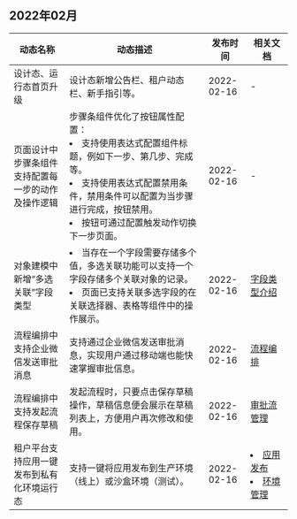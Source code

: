 ## 2022年02月

<table>
<thead>
<tr>
<th width="20%">动态名称</th>
<th width="50%">动态描述</th>
<th width="15%">发布时间</th>
<th width="15%">相关文档</th>
</tr>
</thead>
<tbody><tr>
<td>设计态、运行态首页升级</td>
<td>设计态新增公告栏、租户动态栏、新手指引等。</td>
<td>2022-02-16</td>
<td>-</td>
</tr>
<tr>
<td>页面设计中步骤条组件支持配置每一步的动作及操作逻辑</td>
<td>步骤条组件优化了按钮属性配置：<li>支持使用表达式配置组件标题，例如下一步、第几步、完成等。</li><li>支持使用表达式配置禁用条件，禁用条件可以配置为当步骤进行完成，按钮禁用。</li><li>按钮可通过配置触发动作切换下一步页面。</li></td>
<td>2022-02-16</td>
<td>-</td>
</tr>
<tr>
<td>对象建模中新增“多选关联”字段类型</td>
<td><li>当存在一个字段需要存储多个值，多选关联功能可以支持一个字段存储多个关联对象的记录。</li><li>页面已支持关联多选字段的在关联选择器、表格等组件中的操作展示。</li></td>
<td>2022-02-16</td>
<td><a href="https://cloud.tencent.com/document/product/1365/67954">字段类型介绍</a></td>
</tr>
<tr>
<td>流程编排中支持企业微信发送审批消息</td>
<td>支持通过企业微信发送审批消息，实现用户通过移动端也能快速掌握审批信息。</td>
<td>2022-02-16</td>
<td><a href="https://cloud.tencent.com/document/product/1365/68009">流程编排</a></td>
</tr>
<tr>
<td>流程编排中支持发起流程保存草稿</td>
<td>发起流程时，只要点击保存草稿操作，草稿信息便会展示在草稿列表上，方便用户再次修改和使用。</td>
<td>2022-02-16</td>
<td><a href="https://cloud.tencent.com/document/product/1365/68016">审批流管理</a></td>
</tr>
<tr>
<td>租户平台支持应用一键发布到私有化环境运行态</td>
<td>支持一键将应用发布到生产环境（线上）或沙盒环境（测试）。</td>
<td>2022-02-16</td>
<td><li><a href="https://cloud.tencent.com/document/product/1365/68035">应用发布</a></li><li><a href="https://cloud.tencent.com/document/product/1365/68036">环境管理</a></li></td>
</tr>
</tbody></table>

